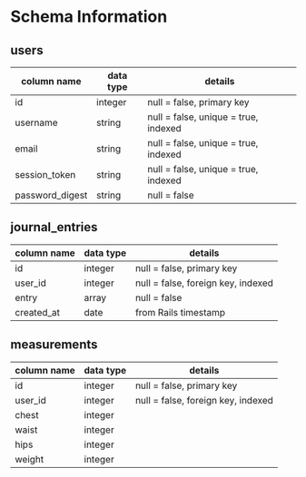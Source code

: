 # Schema Information

## users

column name  |  data type  |  details
------------ | ----------- | ---------
id | integer | null = false, primary key
username | string | null = false, unique = true, indexed
email | string | null = false, unique = true, indexed
session_token | string | null = false, unique = true, indexed
password_digest | string | null = false

## journal_entries

column name  |  data type  |  details
------------ | ----------- | ---------
id | integer | null = false, primary key
user_id | integer | null = false, foreign key, indexed
entry | array | null = false
created_at | date | from Rails timestamp

## measurements

column name  |  data type  |  details
------------ | ----------- | ---------
id | integer | null = false, primary key
user_id | integer | null = false, foreign key, indexed
chest | integer |
waist | integer |
hips | integer |
weight | integer |
